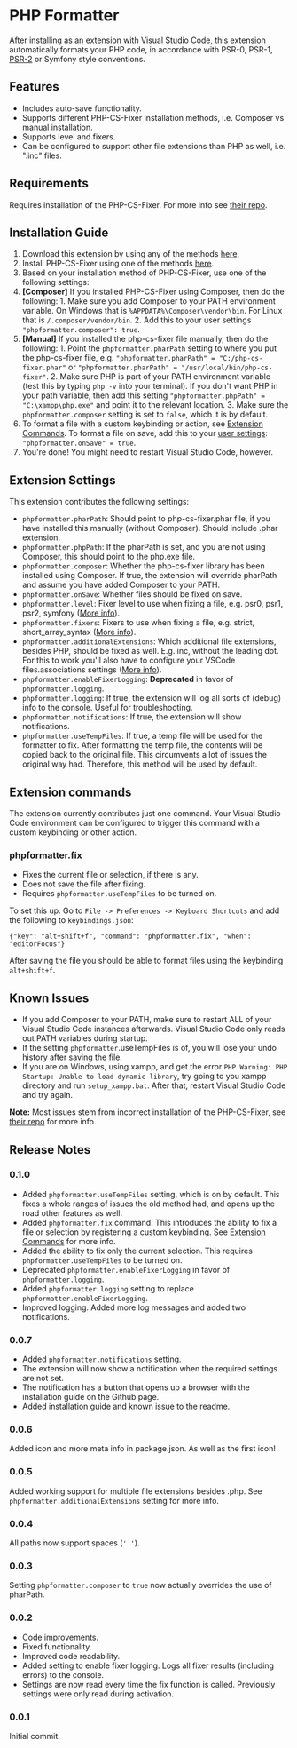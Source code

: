 # PHP Formatter

After installing as an extension with Visual Studio Code, this extension automatically formats your PHP code, in accordance with PSR-0, PSR-1, [PSR-2](http://www.php-fig.org/psr/psr-2/) or Symfony style conventions.

## Features

* Includes auto-save functionality.
* Supports different PHP-CS-Fixer installation methods, i.e. Composer vs manual installation.
* Supports level and fixers.
* Can be configured to support other file extensions than PHP as well, i.e. ".inc" files.

## Requirements

Requires installation of the PHP-CS-Fixer. For more info see [their repo](https://github.com/FriendsOfPHP/PHP-CS-Fixer#installation).

## Installation Guide

1. Download this extension by using any of the methods [here](https://code.visualstudio.com/Docs/extensions/install-extension).
2. Install PHP-CS-Fixer using one of the methods [here](https://github.com/FriendsOfPHP/PHP-CS-Fixer#installation).
3. Based on your installation method of PHP-CS-Fixer, use one of the following settings:
  1. **[Composer]** If you installed PHP-CS-Fixer using Composer, then do the following:
    1. Make sure you add Composer to your PATH environment variable. On Windows that is `%APPDATA%\Composer\vendor\bin`. For Linux that is `/.composer/vendor/bin`.
    2. Add this to your user settings `"phpformatter.composer": true`.
  2. **[Manual]** If you installed the php-cs-fixer file manually, then do the following:
    1. Point the `phpformatter.pharPath` setting to where you put the php-cs-fixer file, e.g. `"phpformatter.pharPath" = "C:/php-cs-fixer.phar"` or `"phpformatter.pharPath" = "/usr/local/bin/php-cs-fixer"`.
    2. Make sure PHP is part of your PATH environment variable (test this by typing `php -v` into your terminal). If you don't want PHP in your path variable, then add this setting `"phpformatter.phpPath" = "C:\xampp\php.exe"` and point it to the relevant location.
    3. Make sure the `phpformatter.composer` setting is set to `false`, which it is by default.
4. To format a file with a custom keybinding or action, see [Extension Commands](#commands). To format a file on save, add this to your [user settings](https://code.visualstudio.com/Docs/customization/userandworkspace): `"phpformatter.onSave" = true`.
5. You're done! You might need to restart Visual Studio Code, however.

## Extension Settings

This extension contributes the following settings:

* `phpformatter.pharPath`: Should point to php-cs-fixer.phar file, if you have installed this manually (without Composer). Should include .phar extension.
* `phpformatter.phpPath`: If the pharPath is set, and you are not using Composer, this should point to the php.exe file.
* `phpformatter.composer`: Whether the php-cs-fixer library has been installed using Composer. If true, the extension will override pharPath and assume you have added Composer to your PATH.
* `phpformatter.onSave`: Whether files should be fixed on save.
* `phpformatter.level`: Fixer level to use when fixing a file, e.g. psr0, psr1, psr2, symfony ([More info](https://github.com/FriendsOfPHP/PHP-CS-Fixer#usage)).
* `phpformatter.fixers`: Fixers to use when fixing a file, e.g. strict, short_array_syntax ([More info](https://github.com/FriendsOfPHP/PHP-CS-Fixer#usage)).
* `phpformatter.additionalExtensions`: Which additional file extensions, besides PHP, should be fixed as well. E.g. inc, without the leading dot. For this to work you'll also have to configure your VSCode files.associations settings ([More info](https://code.visualstudio.com/Docs/languages/overview#_common-questions)).
* `phpformatter.enableFixerLogging`: **Deprecated** in favor of `phpformatter.logging`.
* `phpformatter.logging`: If true, the extension will log all sorts of (debug) info to the console. Useful for troubleshooting.
* `phpformatter.notifications`: If true, the extension will show notifications.
* `phpformatter.useTempFiles`: If true, a temp file will be used for the formatter to fix. After formatting the temp file, the contents will be copied back to the original file. This circumvents a lot of issues the original way had. Therefore, this method will be used by default.

## <a name="commands"></a>Extension commands

The extension currently contributes just one command. Your Visual Studio Code environment can be configured to trigger this command with a custom keybinding or other action.

### phpformatter.fix

* Fixes the current file or selection, if there is any.
* Does not save the file after fixing.
* Requires `phpformatter.useTempFiles` to be turned on.

To set this up. Go to `File -> Preferences -> Keyboard Shortcuts` and add the following to `keybindings.json`:

`{"key": "alt+shift+f", "command": "phpformatter.fix", "when": "editorFocus"}`

After saving the file you should be able to format files using the keybinding `alt+shift+f`.

## Known Issues

* If you add Composer to your PATH, make sure to restart ALL of your Visual Studio Code instances afterwards. Visual Studio Code only reads out PATH variables during startup.
* If the setting `phpformatter`.useTempFiles is of, you will lose your undo history after saving the file.
* If you are on Windows, using xampp, and get the error `PHP Warning: PHP Startup: Unable to load dynamic library`, try going to you xampp directory and run `setup_xampp.bat`. After that, restart Visual Studio Code and try again.

**Note:** Most issues stem from incorrect installation of the PHP-CS-Fixer, see [their repo](https://github.com/FriendsOfPHP/PHP-CS-Fixer#installation) for more info.

## Release Notes

### 0.1.0

* Added `phpformatter.useTempFiles` setting, which is on by default. This fixes a whole ranges of issues the old method had, and opens up the road other features as well.
* Added `phpformatter.fix` command. This introduces the ability to fix a file or selection by registering a custom keybinding. See [Extension Commands](#commands) for more info.
* Added the ability to fix only the current selection. This requires `phpformatter.useTempFiles` to be turned on.
* Deprecated `phpformatter.enableFixerLogging` in favor of `phpformatter.logging`.
* Added `phpformatter.logging` setting to replace `phpformatter.enableFixerLogging`.
* Improved logging. Added more log messages and added two notifications.

### 0.0.7

* Added `phpformatter.notifications` setting.
* The extension will now show a notification when the required settings are not set.
* The notification has a button that opens up a browser with the installation guide on the Github page.
* Added installation guide and known issue to the readme.

### 0.0.6

Added icon and more meta info in package.json. As well as the first icon!

### 0.0.5

Added working support for multiple file extensions besides .php. See `phpformatter.additionalExtensions` setting for more info.

### 0.0.4

All paths now support spaces (`' '`).

### 0.0.3

Setting `phpformatter.composer` to `true` now actually overrides the use of pharPath.

### 0.0.2

* Code improvements.
* Fixed functionality.
* Improved code readability.
* Added setting to enable fixer logging. Logs all fixer results (including errors) to the console.
* Settings are now read every time the fix function is called. Previously settings were only read during activation.

### 0.0.1

Initial commit.